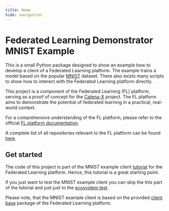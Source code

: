 ```yaml
---
title: Home
hide: navigation
---
```


<!-- markdownlint-disable-next-line MD025 -->
# Federated Learning Demonstrator MNIST Example

This is a small Python package designed to show an example how to develop a client of a Federated Learning platform.
The example trains a model based on the popular [MNIST](http://yann.lecun.com/exdb/mnist) dataset.
There also exists many scripts to show how to interect with the Federated Learning platform directly.

This project is a component of the Federated Learning (FL) platform, serving as a proof of concept for the [Catena-X](https://catena-x.net/en) project.
The FL platform aims to demonstrate the potential of federated learning in a practical, real-world context.

For a comprehensive understanding of the FL platform, please refer to the official [FL platform documentation](https://dlr-ki.github.io/fl-documentation).

A complete list of all repositories relevant to the FL platform can be found [here](https://dlr-ki.github.io/fl-documentation#repositories).

## Get started

The code of this project is part of the MNIST example client [tutorial](https://dlr-ki.github.io/fl-documentation/tutorial) for the Federated Learning platform.
Hence, this tutorial is a great starting point.

If you just want to test the MNIST example client you can skip the this part of the tutorial and just just to the [ecosystem test](https://dlr-ki.github.io/fl-documentation/tutorial/testing).

Please note, that the MNIST example client is based on the provided [client base](https://github.com/DLR-KI/fl-demonstrator-mnist) package of the Federated Learning platform.
